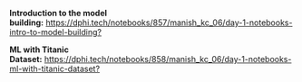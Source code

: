 <p><strong>Introduction to the model building:</strong>&nbsp;<a href="https://dphi.tech/notebooks/857/manish_kc_06/day-1-notebooks-intro-to-model-building?" target="_blank">https://dphi.tech/notebooks/857/manish_kc_06/day-1-notebooks-intro-to-model-building?</a>&nbsp;</p>

<p><strong>ML with Titanic Dataset:</strong>&nbsp;<a href="https://dphi.tech/notebooks/858/manish_kc_06/day-1-notebooks-ml-with-titanic-dataset?" target="_blank">https://dphi.tech/notebooks/858/manish_kc_06/day-1-notebooks-ml-with-titanic-dataset?</a></p>
